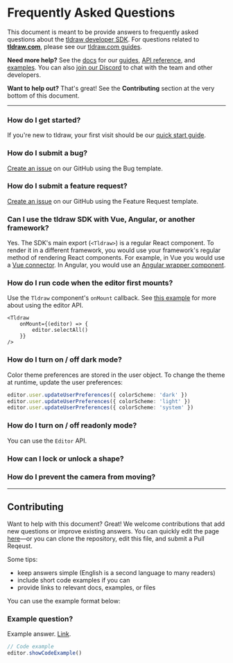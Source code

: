 # Frequently Asked Questions

This document is meant to be provide answers to frequently asked questions about the [tldraw developer SDK](https://tldraw.dev). For questions related to **[tldraw.com](https://tldraw.com)**, please see our [tldraw.com guides](https://tldraw.notion.site/tldraw-com-1283e4c324c08086b585d438f088580f).

**Need more help?** See the [docs](https://tldraw.dev/docs) for our [guides](https://tldraw.dev/quick-start), [API reference](https://tldraw.dev/reference), and [examples](https://tldraw.dev/examples). You can also [join our Discord](https://discord.tldraw.com/?utm_source=github&utm_medium=social&utm_campaign=sociallink) to chat with the team and other developers.

**Want to help out?** That's great! See the **Contributing** section at the very bottom of this document.

---

### How do I get started?

If you're new to tldraw, your first visit should be our [quick start guide](https://tldraw.dev/quick-start).

### How do I submit a bug?

[Create an issue](https://github.com/tldraw/tldraw/issues) on our GitHub using the Bug template.

### How do I submit a feature request?

[Create an issue](https://github.com/tldraw/tldraw/issues) on our GitHub using the Feature Request template.

### Can I use the tldraw SDK with Vue, Angular, or another framework?

Yes. The SDK's main export (`<Tldraw>`) is a regular React component. To render it in a different framework, you would use your framework's regular method of rendering React components. For example, in Vue you would use a [Vue connector](https://dev.to/amirkian007/how-to-render-react-components-in-vue-1e0f). In Angular, you would use an [Angular wrapper component](https://web-world.medium.com/how-to-use-react-web-components-in-angular-b3ac7e39fd17).

### How do I run code when the editor first mounts?

Use the `Tldraw` component's `onMount` callback. See [this example](https://tldraw.dev/examples/editor-api/api) for more about using the editor API.

```tsx
<Tldraw
	onMount={(editor) => {
		editor.selectAll()
	}}
/>
```

### How do I turn on / off dark mode?

Color theme preferences are stored in the user object. To change the theme at runtime, update the user preferences:

```ts
editor.user.updateUserPreferences({ colorScheme: 'dark' })
editor.user.updateUserPreferences({ colorScheme: 'light' })
editor.user.updateUserPreferences({ colorScheme: 'system' })
```

### How do I turn on / off readonly mode?

You can use the `Editor` API.

### How can I lock or unlock a shape?

### How do I prevent the camera from moving?

---

## Contributing

Want to help with this document? Great! We welcome contributions that add new questions or improve existing answers. You can quickly edit the page [here](https://github.com/tldraw/tldraw/edit/main/FAQ.md)—or you can clone the repository, edit this file, and submit a Pull Reqeust.

Some tips:

- keep answers simple (English is a second language to many readers)
- include short code examples if you can
- provide links to relevant docs, examples, or files

You can use the example format below:

### Example question?

Example answer. [Link](https://tldraw.dev/quick-start).

```ts
// Code example
editor.showCodeExample()
```
